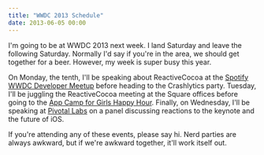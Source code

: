 ```yaml
---
title: "WWDC 2013 Schedule"
date: 2013-06-05 00:00
---
```


<p>I'm going to be at WWDC 2013 next week. I land Saturday and leave the following Saturday. Normally I'd say if you're in the area, we should get together for a beer. However, my week is super busy this year. </p>

<p>On Monday, the tenth, I'll be speaking about ReactiveCocoa at the <a href="http://spotifywwdc2.splashthat.com">Spotify WWDC Developer Meetup</a> before heading to the Crashlytics party. Tuesday, I'll be juggling the ReactiveCocoa meeting at the Square offices before going to the <a href="http://wwdcparties.com/details.php?id=1ff0b0559c594c76d2d087b33b68d5bb">App Camp for Girls Happy Hour</a>. Finally, on Wednesday, I'll be speaking at <a href="http://wwdcparties.com/details.php?id=48946f1f845aee1e5e46ce92d8a8b224">Pivotal Labs</a> on a panel discussing reactions to the keynote and the future of iOS. </p>

<p>If you're attending any of these events, please say hi. Nerd parties are always awkward, but if we're awkward together, it'll work itself out. </p>

<!-- more -->

